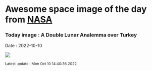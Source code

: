 
# Awesome space image of the day from [NASA](https://api.nasa.gov/)

### Today image : A Double Lunar Analemma over Turkey
Date : 2022-10-10

![](https://apod.nasa.gov/apod/image/2210/LunarAnalemma_Turksoy_1080.jpg)

<small>Latest update : Mon Oct 10 14:40:36 2022</small>
        